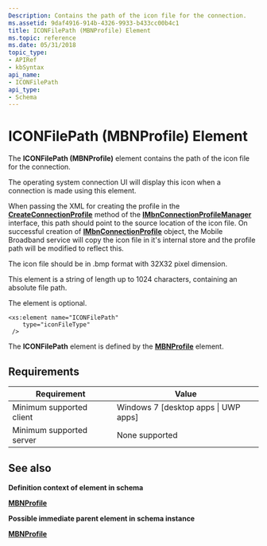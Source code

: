 ```yaml
---
Description: Contains the path of the icon file for the connection.
ms.assetid: 9daf4916-914b-4326-9933-b433cc00b4c1
title: ICONFilePath (MBNProfile) Element
ms.topic: reference
ms.date: 05/31/2018
topic_type: 
- APIRef
- kbSyntax
api_name: 
- ICONFilePath
api_type: 
- Schema
---
```


# ICONFilePath (MBNProfile) Element

The **ICONFilePath (MBNProfile)** element contains the path of the icon file for the connection.

The operating system connection UI will display this icon when a connection is made using this element.

When passing the XML for creating the profile in the [**CreateConnectionProfile**](/windows/desktop/api/mbnapi/nf-mbnapi-imbnconnectionprofilemanager-createconnectionprofile) method of the [**IMbnConnectionProfileManager**](/windows/desktop/api/mbnapi/nn-mbnapi-imbnconnectionprofilemanager) interface, this path should point to the source location of the icon file. On successful creation of [**IMbnConnectionProfile**](/windows/desktop/api/mbnapi/nn-mbnapi-imbnconnectionprofile) object, the Mobile Broadband service will copy the icon file in it's internal store and the profile path will be modified to reflect this.

The icon file should be in .bmp format with 32X32 pixel dimension.

This element is a string of length up to 1024 characters, containing an absolute file path.

The element is optional.

``` syntax
<xs:element name="ICONFilePath"
    type="iconFileType"
 />
```

The **ICONFilePath** element is defined by the [**MBNProfile**](schema-mbnprofile-element.md) element.

## Requirements



| Requirement | Value |
|-------------------------------------|---------------------------------------------------|
| Minimum supported client<br/> | Windows 7 \[desktop apps \| UWP apps\]<br/> |
| Minimum supported server<br/> | None supported<br/>                         |



## See also

<dl> <dt>

**Definition context of element in schema**
</dt> <dt>

[**MBNProfile**](schema-mbnprofile-element.md)
</dt> <dt>

**Possible immediate parent element in schema instance**
</dt> <dt>

[**MBNProfile**](schema-mbnprofile-element.md)
</dt> </dl>

 

 





